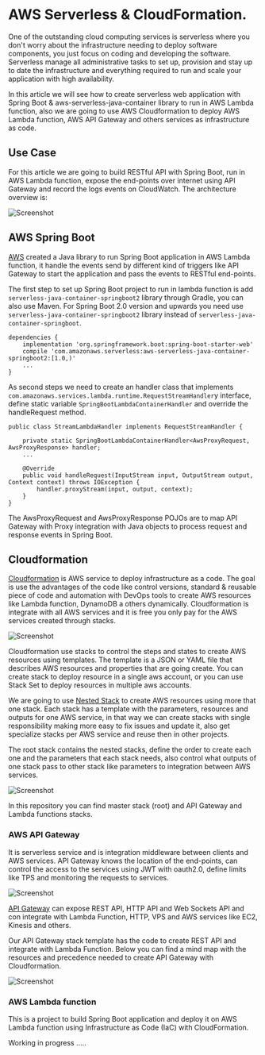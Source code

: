 # AWS Serverless & CloudFormation.

One of the outstanding cloud computing services is serverless where you don't worry about the infrastructure needing to deploy software components, you just focus on coding and developing the software.
Serverless manage all administrative tasks to set up, provision and stay up to date the infrastructure and everything required to run and scale your application with high availability.

In this article we will see how to create serverless web application with Spring Boot & aws-serverless-java-container library  to run in AWS Lambda function, also we are going to use AWS Cloudformation 
to deploy AWS Lambda function, AWS API Gateway and others services as infrastructure as code.

## Use Case

For this article we are going to build RESTful API with Spring Boot, run in AWS Lambda function, expose the end-points over internet using API Gateway and record the logs events on CloudWatch. 
The architecture overview is:

![Screenshot](https://github.com/JoseLuisSR/springboot-aws-serverless/blob/master/doc/img/serverless-aws.png?raw=true)


## AWS Spring Boot

[AWS](https://github.com/awslabs/aws-serverless-java-container/wiki/Quick-start---Spring-Boot) created a Java library to run Spring Boot application in AWS Lambda function, it handle the events 
send by different kind of triggers like API Gateway to start the application and pass the events to RESTful end-points.

The first step to set up Spring Boot project to run in lambda function is add `serverless-java-container-springboot2` library through Gradle, you can also use Maven. For Spring Boot 2.0 version 
and upwards you need use `serverless-java-container-springboot2` library instead of `serverless-java-container-springboot`.
```
dependencies {
	implementation 'org.springframework.boot:spring-boot-starter-web'
	compile 'com.amazonaws.serverless:aws-serverless-java-container-springboot2:[1.0,)'
    ...
}
```

As second steps we need to create an handler class that implements `com.amazonaws.services.lambda.runtime.RequestStreamHandler`y interface, define static variable `SpringBootLambdaContainerHandler` 
and override the handleRequest method.  

```
public class StreamLambdaHandler implements RequestStreamHandler {

    private static SpringBootLambdaContainerHandler<AwsProxyRequest, AwsProxyResponse> handler;
    ...

    @Override
    public void handleRequest(InputStream input, OutputStream output, Context context) throws IOException {
        handler.proxyStream(input, output, context);
    }
}
```

The AwsProxyRequest and AwsProxyResponse POJOs are to map API Gateway with Proxy integration with Java objects to process request and response events in Spring Boot. 

## Cloudformation

[Cloudformation](https://docs.aws.amazon.com/cloudformation/index.html) is AWS service to deploy infrastructure as a code. The goal is use the advantages of the code like control versions, standard & reusable piece of 
code and automation with DevOps tools to create AWS resources like Lambda function, DynamoDB a others dynamically. Cloudformation is integrate with all AWS services 
and it is free you only pay for the AWS services created through stacks.

![Screenshot](https://docs.aws.amazon.com/AWSCloudFormation/latest/UserGuide/images/create-stack-diagram.png)

Cloudformation use stacks to control the steps and states to create AWS resources using templates. The template is a JSON or YAML file that describes AWS resources 
and properties that are going create. You can create stack to deploy resource in a single aws account, or you can use Stack Set to deploy resources in multiple aws accounts. 

We are going to use [Nested Stack](https://docs.aws.amazon.com/AWSCloudFormation/latest/UserGuide/images/cfn-console-nested-stacks.png) to create AWS resources using more 
that one stack. Each stack has a template with the parameters, resources and outputs for one AWS service, in that way we can create stacks with single responsibility making 
more easy to fix issues and update it, also get specialize stacks per AWS service and reuse then in other projects.

The root stack contains the nested stacks, define the order to create each one and the parameters that each stack needs, also control what outputs of one stack pass to other 
stack like parameters to integration between AWS services.

![Screenshot](https://docs.aws.amazon.com/AWSCloudFormation/latest/UserGuide/images/cfn-console-nested-stacks.png)

In this repository you can find master stack (root) and API Gateway and Lambda functions stacks. 

### AWS API Gateway

It is serverless service and is integration middleware between clients and AWS services. API Gateway knows the location of the end-points, can control the access to the 
services using JWT with oauth2.0, define limits like TPS and monitoring the requests to services. 

![Screenshot](https://d1.awsstatic.com/serverless/New-API-GW-Diagram.c9fc9835d2a9aa00ef90d0ddc4c6402a2536de0d.png)

[API Gateway](https://aws.amazon.com/api-gateway/?nc1=h_ls) can expose REST API, HTTP API and Web Sockets API and con integrate with Lambda Function, HTTP, VPS and AWS services like EC2, Kinesis and others.

Our API Gateway stack template has the code to create REST API and integrate with Lambda Function. Below you can find a mind map with the resources and precedence needed to create API Gateway with Cloudformation.

![Screenshot](https://github.com/JoseLuisSR/springboot-aws-serverless/blob/master/doc/img/api-gateway-mind-map.jpg?raw=true)

### AWS Lambda function


This is a project to build Spring Boot application and deploy it on AWS Lambda function  using 
Infrastructure as Code (IaC) with CloudFormation.

Working in progress .....
